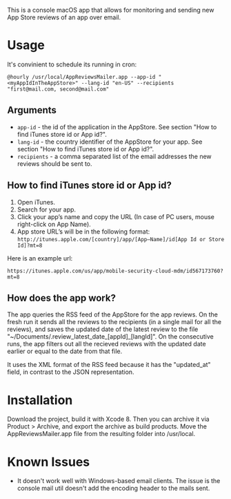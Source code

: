 This is a console macOS app that allows for monitoring and sending new App Store reviews
of an app over email.

# Usage

It's convinient to schedule its running in cron:

```
@hourly /usr/local/AppReviewsMailer.app --app-id "<myAppIdInTheAppStore>" --lang-id "en-US" --recipients "first@mail.com, second@mail.com"
```

## Arguments

* `app-id` - the id of the application in the AppStore. See section "How to find iTunes store id or App id?".
* `lang-id` - the country identifier of the AppStore for your app. See section "How to find iTunes store id or App id?".
* `recipients` - a comma separated list of the email addresses the new reviews should be sent to.

## How to find iTunes store id or App id?

1. Open iTunes.
2. Search for your app.
3. Click your app’s name and copy the URL (In case of PC users, mouse right-click on App Name).
4. App store URL’s will be in the following format:
  `http://itunes.apple.com/[country]/app/[App–Name]/id[App Id or Store Id]?mt=8`

Here is an example url:

`https://itunes.apple.com/us/app/mobile-security-cloud-mdm/id567173760?mt=8`

## How does the app work?

The app queries the RSS feed of the AppStore for the app reviews. On the fresh run it sends all the reviews to the
recipients (in a single mail for all the reviews), and saves the updated date of the latest review to the file
"~/Documents/.review_latest_date_[appId]_[langId]". On the consecutive runs, the app filters out
all the recieved reviews with the updated date earlier or equal to the date from that file.

It uses the XML format of the RSS feed because it has the "updated_at" field, in contrast to the JSON representation.

# Installation

Download the project, build it with Xcode 8. Then you can archive it via Product > Archive, and export the archive as
build products. Move the AppReviewsMailer.app file from the resulting folder into /usr/local.

# Known Issues

* It doesn't work well with Windows-based email clients. The issue is the console mail util doesn't add the encoding
header to the mails sent.

